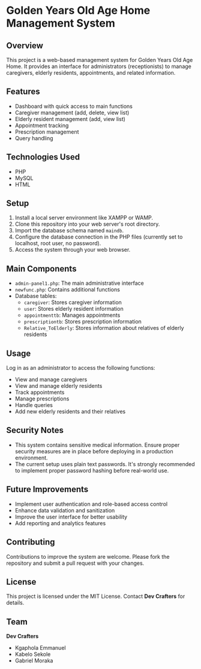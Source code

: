 # Golden Years Old Age Home Management System

## Overview

This project is a web-based management system for Golden Years Old Age Home. It provides an interface for administrators (receptionists) to manage caregivers, elderly residents, appointments, and related information.

## Features

- Dashboard with quick access to main functions
- Caregiver management (add, delete, view list)
- Elderly resident management (add, view list)
- Appointment tracking
- Prescription management
- Query handling

## Technologies Used

- PHP
- MySQL
- HTML

## Setup

1. Install a local server environment like XAMPP or WAMP.
2. Clone this repository into your web server's root directory.
3. Import the database schema named `maindb`.
4. Configure the database connection in the PHP files (currently set to localhost, root user, no password).
5. Access the system through your web browser.

## Main Components

- `admin-panel1.php`: The main administrative interface
- `newfunc.php`: Contains additional functions
- Database tables:
  - `caregiver`: Stores caregiver information
  - `user`: Stores elderly resident information
  - `appointmenttb`: Manages appointments
  - `prescriptiontb`: Stores prescription information
  - `Relative_ToElderly`: Stores information about relatives of elderly residents

## Usage

Log in as an administrator to access the following functions:

- View and manage caregivers
- View and manage elderly residents
- Track appointments
- Manage prescriptions
- Handle queries
- Add new elderly residents and their relatives

## Security Notes

- This system contains sensitive medical information. Ensure proper security measures are in place before deploying in a production environment.
- The current setup uses plain text passwords. It's strongly recommended to implement proper password hashing before real-world use.

## Future Improvements

- Implement user authentication and role-based access control
- Enhance data validation and sanitization
- Improve the user interface for better usability
- Add reporting and analytics features

## Contributing

Contributions to improve the system are welcome. Please fork the repository and submit a pull request with your changes.

## License

This project is licensed under the MIT License. Contact **Dev Crafters** for details.

## Team

**Dev Crafters**

- Kgaphola Emmanuel
- Kabelo Sekole
- Gabriel Moraka
